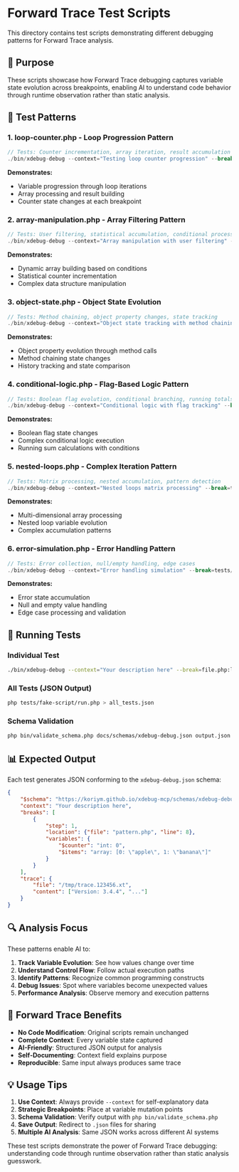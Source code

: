 # Forward Trace Test Scripts

This directory contains test scripts demonstrating different debugging patterns for Forward Trace analysis.

## 🎯 Purpose

These scripts showcase how Forward Trace debugging captures variable state evolution across breakpoints, enabling AI to understand code behavior through runtime observation rather than static analysis.

## 📁 Test Patterns

### 1. **loop-counter.php** - Loop Progression Pattern
```php
// Tests: Counter incrementation, array iteration, result accumulation
./bin/xdebug-debug --context="Testing loop counter progression" --break=tests/fake-script/loop-counter.php:8,13,17,24,29 --exit-on-break -- php tests/fake-script/loop-counter.php
```
**Demonstrates:**
- Variable progression through loop iterations
- Array processing and result building
- Counter state changes at each breakpoint

### 2. **array-manipulation.php** - Array Filtering Pattern
```php
// Tests: User filtering, statistical accumulation, conditional processing
./bin/xdebug-debug --context="Array manipulation with user filtering" --break=tests/fake-script/array-manipulation.php:8,14,18,21,23,29,33 --exit-on-break -- php tests/fake-script/array-manipulation.php
```
**Demonstrates:**
- Dynamic array building based on conditions
- Statistical counter incrementation
- Complex data structure manipulation

### 3. **object-state.php** - Object State Evolution
```php
// Tests: Method chaining, object property changes, state tracking
./bin/xdebug-debug --context="Object state tracking with method chaining" --break=tests/fake-script/object-state.php:12,19,23,32,34,38,40,42 --exit-on-break -- php tests/fake-script/object-state.php
```
**Demonstrates:**
- Object property evolution through method calls
- Method chaining state changes
- History tracking and state comparison

### 4. **conditional-logic.php** - Flag-Based Logic Pattern
```php
// Tests: Boolean flag evolution, conditional branching, running totals
./bin/xdebug-debug --context="Conditional logic with flag tracking" --break=tests/fake-script/conditional-logic.php:8,18,21,24,27,32,37 --exit-on-break -- php tests/fake-script/conditional-logic.php
```
**Demonstrates:**
- Boolean flag state changes
- Complex conditional logic execution
- Running sum calculations with conditions

### 5. **nested-loops.php** - Complex Iteration Pattern
```php
// Tests: Matrix processing, nested accumulation, pattern detection
./bin/xdebug-debug --context="Nested loops matrix processing" --break=tests/fake-script/nested-loops.php:8,17,21,22,25,32,34,39,41 --exit-on-break -- php tests/fake-script/nested-loops.php
```
**Demonstrates:**
- Multi-dimensional array processing
- Nested loop variable evolution
- Complex accumulation patterns

### 6. **error-simulation.php** - Error Handling Pattern
```php
// Tests: Error collection, null/empty handling, edge cases
./bin/xdebug-debug --context="Error handling simulation" --break=tests/fake-script/error-simulation.php:12,15,18,21,25,30,31,36 --exit-on-break -- php tests/fake-script/error-simulation.php
```
**Demonstrates:**
- Error state accumulation
- Null and empty value handling
- Edge case processing and validation

## 🚀 Running Tests

### Individual Test
```bash
./bin/xdebug-debug --context="Your description here" --break=file.php:line1,line2 --exit-on-break -- php tests/fake-script/pattern.php > output.json
```

### All Tests (JSON Output)
```bash
php tests/fake-script/run.php > all_tests.json
```

### Schema Validation
```bash
php bin/validate_schema.php docs/schemas/xdebug-debug.json output.json
```

## 📊 Expected Output

Each test generates JSON conforming to the `xdebug-debug.json` schema:

```json
{
    "$schema": "https://koriym.github.io/xdebug-mcp/schemas/xdebug-debug.json",
    "context": "Your description here", 
    "breaks": [
        {
            "step": 1,
            "location": {"file": "pattern.php", "line": 8},
            "variables": {
                "$counter": "int: 0",
                "$items": "array: [0: \"apple\", 1: \"banana\"]"
            }
        }
    ],
    "trace": {
        "file": "/tmp/trace.123456.xt",
        "content": ["Version: 3.4.4", "..."]
    }
}
```

## 🔍 Analysis Focus

These patterns enable AI to:

1. **Track Variable Evolution**: See how values change over time
2. **Understand Control Flow**: Follow actual execution paths
3. **Identify Patterns**: Recognize common programming constructs
4. **Debug Issues**: Spot where variables become unexpected values
5. **Performance Analysis**: Observe memory and execution patterns

## 🌟 Forward Trace Benefits

- **No Code Modification**: Original scripts remain unchanged
- **Complete Context**: Every variable state captured
- **AI-Friendly**: Structured JSON output for analysis
- **Self-Documenting**: Context field explains purpose
- **Reproducible**: Same input always produces same trace

## 💡 Usage Tips

1. **Use Context**: Always provide `--context` for self-explanatory data
2. **Strategic Breakpoints**: Place at variable mutation points
3. **Schema Validation**: Verify output with `php bin/validate_schema.php`
4. **Save Output**: Redirect to `.json` files for sharing
5. **Multiple AI Analysis**: Same JSON works across different AI systems

These test scripts demonstrate the power of Forward Trace debugging: understanding code through runtime observation rather than static analysis guesswork.
